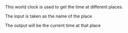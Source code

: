 <p>
This world clock is used to get the time at different places.
</p>

<p>
The input is taken as the name of the place
</p>

<p>
The output will be the current time at that place
</p>



